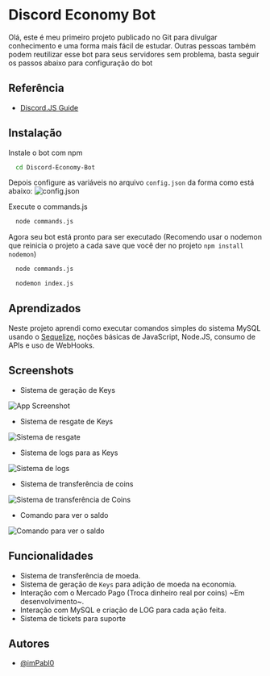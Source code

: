 
# Discord Economy Bot

Olá, este é meu primeiro projeto publicado no Git para divulgar conhecimento e uma forma mais fácil de estudar. 
Outras pessoas também podem reutilizar esse bot para seus servidores sem problema, basta seguir os passos abaixo para configuração do bot

## Referência

 - [Discord.JS Guide](https://discordjs.guide/)


## Instalação

Instale o bot com npm

```bash
  cd Discord-Economy-Bot
```
Depois configure as variáveis no arquivo ``config.json`` da forma como está abaixo:
![config.json](https://media.discordapp.net/attachments/854826340615979069/1026515341490258064/unknown.png)

Execute o commands.js
```bash
  node commands.js
```

Agora seu bot está pronto para ser executado (Recomendo usar o nodemon que reinicia o projeto a cada save que você der no projeto ``npm install nodemon``)

```bash
  node commands.js
```

```bash
  nodemon index.js
```

## Aprendizados

Neste projeto aprendi como executar comandos simples do sistema MySQL usando o [Sequelize](https://sequelize.org/), noções básicas de JavaScript, Node.JS,
consumo de APIs e uso de WebHooks.


## Screenshots
- Sistema de geração de Keys

![App Screenshot](https://media.discordapp.net/attachments/1025996714974400622/1026507509311225936/unknown.png?width=425&height=473)

- Sistema de resgate de Keys

![Sistema de resgate](https://media.discordapp.net/attachments/854826340615979069/1026510361312112660/unknown.png)

- Sistema de logs para as Keys
 
![Sistema de logs](https://media.discordapp.net/attachments/1025996714974400622/1026509073178435614/unknown.png)

- Sistema de transferência de coins

![Sistema de transferência de Coins](https://media.discordapp.net/attachments/854826340615979069/1026511502569644152/unknown.png)

- Comando para ver o saldo

![Comando para ver o saldo](https://media.discordapp.net/attachments/854826340615979069/1026512199541334107/unknown.png)
## Funcionalidades

- Sistema de transferência de moeda.
- Sistema de geração de ``Keys`` para adição de moeda na economia.
- Interação com o Mercado Pago (Troca dinheiro real por coins) ~Em desenvolvimento~.
- Interação com MySQL e criação de LOG para cada ação feita.
- Sistema de tickets para suporte
## Autores

- [@imPabl0](https://github.com/ImPabl0)
